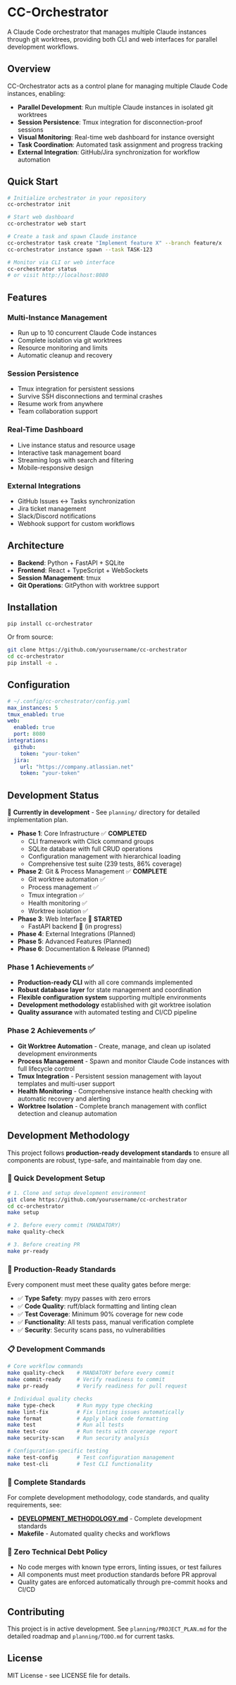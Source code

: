 # CC-Orchestrator

A Claude Code orchestrator that manages multiple Claude instances through git worktrees, providing both CLI and web interfaces for parallel development workflows.

## Overview

CC-Orchestrator acts as a control plane for managing multiple Claude Code instances, enabling:

- **Parallel Development**: Run multiple Claude instances in isolated git worktrees
- **Session Persistence**: Tmux integration for disconnection-proof sessions
- **Visual Monitoring**: Real-time web dashboard for instance oversight
- **Task Coordination**: Automated task assignment and progress tracking
- **External Integration**: GitHub/Jira synchronization for workflow automation

## Quick Start

```bash
# Initialize orchestrator in your repository
cc-orchestrator init

# Start web dashboard
cc-orchestrator web start

# Create a task and spawn Claude instance
cc-orchestrator task create "Implement feature X" --branch feature/x
cc-orchestrator instance spawn --task TASK-123

# Monitor via CLI or web interface
cc-orchestrator status
# or visit http://localhost:8080
```

## Features

### Multi-Instance Management
- Run up to 10 concurrent Claude Code instances
- Complete isolation via git worktrees
- Resource monitoring and limits
- Automatic cleanup and recovery

### Session Persistence
- Tmux integration for persistent sessions
- Survive SSH disconnections and terminal crashes
- Resume work from anywhere
- Team collaboration support

### Real-Time Dashboard
- Live instance status and resource usage
- Interactive task management board
- Streaming logs with search and filtering
- Mobile-responsive design

### External Integrations
- GitHub Issues ↔ Tasks synchronization
- Jira ticket management
- Slack/Discord notifications
- Webhook support for custom workflows

## Architecture

- **Backend**: Python + FastAPI + SQLite
- **Frontend**: React + TypeScript + WebSockets
- **Session Management**: tmux
- **Git Operations**: GitPython with worktree support

## Installation

```bash
pip install cc-orchestrator
```

Or from source:
```bash
git clone https://github.com/yourusername/cc-orchestrator
cd cc-orchestrator
pip install -e .
```

## Configuration

```yaml
# ~/.config/cc-orchestrator/config.yaml
max_instances: 5
tmux_enabled: true
web:
  enabled: true
  port: 8080
integrations:
  github:
    token: "your-token"
  jira:
    url: "https://company.atlassian.net"
    token: "your-token"
```

## Development Status

🚧 **Currently in development** - See `planning/` directory for detailed implementation plan.

- **Phase 1**: Core Infrastructure ✅ **COMPLETED**
  - CLI framework with Click command groups
  - SQLite database with full CRUD operations
  - Configuration management with hierarchical loading
  - Comprehensive test suite (239 tests, 86% coverage)
- **Phase 2**: Git & Process Management ✅ **COMPLETE**
  - Git worktree automation ✅
  - Process management ✅
  - Tmux integration ✅
  - Health monitoring ✅
  - Worktree isolation ✅
- **Phase 3**: Web Interface 🚧 **STARTED**
  - FastAPI backend 🚧 (in progress)
- **Phase 4**: External Integrations (Planned)
- **Phase 5**: Advanced Features (Planned)
- **Phase 6**: Documentation & Release (Planned)

### Phase 1 Achievements ✅
- **Production-ready CLI** with all core commands implemented
- **Robust database layer** for state management and coordination
- **Flexible configuration system** supporting multiple environments
- **Development methodology** established with git worktree isolation
- **Quality assurance** with automated testing and CI/CD pipeline

### Phase 2 Achievements ✅
- **Git Worktree Automation** - Create, manage, and clean up isolated development environments
- **Process Management** - Spawn and monitor Claude Code instances with full lifecycle control
- **Tmux Integration** - Persistent session management with layout templates and multi-user support
- **Health Monitoring** - Comprehensive instance health checking with automatic recovery and alerting
- **Worktree Isolation** - Complete branch management with conflict detection and cleanup automation

## Development Methodology

This project follows **production-ready development standards** to ensure all components are robust, type-safe, and maintainable from day one.

### 🚀 Quick Development Setup

```bash
# 1. Clone and setup development environment
git clone https://github.com/yourusername/cc-orchestrator
cd cc-orchestrator
make setup

# 2. Before every commit (MANDATORY)
make quality-check

# 3. Before creating PR
make pr-ready
```

### 🎯 Production-Ready Standards

Every component must meet these quality gates before merge:

- ✅ **Type Safety**: mypy passes with zero errors
- ✅ **Code Quality**: ruff/black formatting and linting clean
- ✅ **Test Coverage**: Minimum 90% coverage for new code
- ✅ **Functionality**: All tests pass, manual verification complete
- ✅ **Security**: Security scans pass, no vulnerabilities

### 📋 Development Commands

```bash
# Core workflow commands
make quality-check    # MANDATORY before every commit
make commit-ready     # Verify readiness to commit
make pr-ready         # Verify readiness for pull request

# Individual quality checks
make type-check       # Run mypy type checking
make lint-fix         # Fix linting issues automatically
make format           # Apply black code formatting
make test             # Run all tests
make test-cov         # Run tests with coverage report
make security-scan    # Run security analysis

# Configuration-specific testing
make test-config      # Test configuration management
make test-cli         # Test CLI functionality
```

### 📖 Complete Standards

For complete development methodology, code standards, and quality requirements, see:
- **[DEVELOPMENT_METHODOLOGY.md](./DEVELOPMENT_METHODOLOGY.md)** - Complete development standards
- **Makefile** - Automated quality checks and workflows

### 🔄 Zero Technical Debt Policy

- No code merges with known type errors, linting issues, or test failures
- All components must meet production standards before PR approval
- Quality gates are enforced automatically through pre-commit hooks and CI/CD

## Contributing

This project is in active development. See `planning/PROJECT_PLAN.md` for the detailed roadmap and `planning/TODO.md` for current tasks.

## License

MIT License - see LICENSE file for details.
